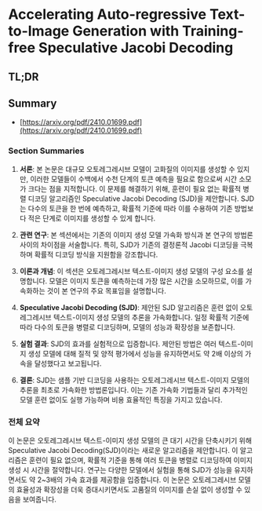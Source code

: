 # Accelerating Auto-regressive Text-to-Image Generation with Training-free Speculative Jacobi Decoding
## TL;DR
## Summary
- [https://arxiv.org/pdf/2410.01699.pdf](https://arxiv.org/pdf/2410.01699.pdf)

### Section Summaries

1. **서론**:
   본 논문은 대규모 오토레그레시브 모델이 고화질의 이미지를 생성할 수 있지만, 이러한 모델들이 수백에서 수천 단계의 토큰 예측을 필요로 함으로써 시간 소모가 크다는 점을 지적합니다. 이 문제를 해결하기 위해, 훈련이 필요 없는 확률적 병렬 디코딩 알고리즘인 Speculative Jacobi Decoding (SJD)을 제안합니다. SJD는 다수의 토큰을 한 번에 예측하고, 확률적 기준에 따라 이를 수용하여 기존 방법보다 적은 단계로 이미지를 생성할 수 있게 합니다.

2. **관련 연구**:
   본 섹션에서는 기존의 이미지 생성 모델 가속화 방식과 본 연구의 방법론 사이의 차이점을 서술합니다. 특히, SJD가 기존의 결정론적 Jacobi 디코딩을 극복하며 확률적 디코딩 방식을 지원함을 강조합니다.

3. **이론과 개념**:
   이 섹션은 오토레그레시브 텍스트-이미지 생성 모델의 구성 요소를 설명합니다. 모델은 이미지 토큰을 예측하는데 가장 많은 시간을 소모하므로, 이를 가속화하는 것이 본 연구의 주요 목표임을 설명합니다.

4. **Speculative Jacobi Decoding (SJD)**:
   제안된 SJD 알고리즘은 훈련 없이 오토레그레시브 텍스트-이미지 생성 모델의 추론을 가속화합니다. 일정 확률적 기준에 따라 다수의 토큰을 병렬로 디코딩하며, 모델의 성능과 확장성을 보존합니다.

5. **실험 결과**:
   SJD의 효과를 실험적으로 입증합니다. 제안된 방법은 여러 텍스트-이미지 생성 모델에 대해 질적 및 양적 평가에서 성능을 유지하면서도 약 2배 이상의 가속을 달성했다고 보고됩니다.

6. **결론**:
   SJD는 샘플 기반 디코딩을 사용하는 오토레그레시브 텍스트-이미지 모델의 추론을 최초로 가속화한 방법론입니다. 이는 기존 가속화 기법들과 달리 추가적인 모델 훈련 없이도 실행 가능하며 비용 효율적인 특징을 가지고 있습니다.

### 전체 요약

이 논문은 오토레그레시브 텍스트-이미지 생성 모델의 큰 대기 시간을 단축시키기 위해 Speculative Jacobi Decoding(SJD)이라는 새로운 알고리즘을 제안합니다. 이 알고리즘은 훈련이 필요 없으며, 확률적 기준을 통해 여러 토큰을 병렬로 디코딩하여 이미지 생성 시 시간을 절약합니다. 연구는 다양한 모델에서 실험을 통해 SJD가 성능을 유지하면서도 약 2~3배의 가속 효과를 제공함을 입증합니다. 이 논문은 오토레그레시브 모델의 효율성과 확장성을 더욱 증대시키면서도 고품질의 이미지를 손실 없이 생성할 수 있음을 보여줍니다.